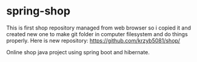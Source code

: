 # spring-shop
This is first shop repository managed from web browser so i copied it and created new one to make git folder in computer filesystem and do things properly.
Here is new repository: https://github.com/krzyb5081/shop/

Online shop java project using spring boot and hibernate.

